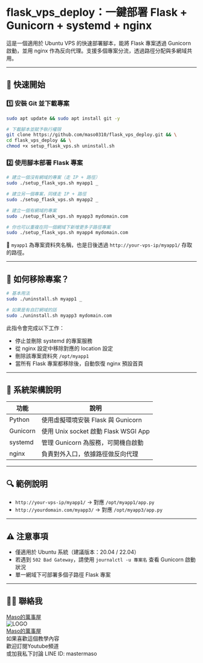 # flask\_vps\_deploy：一鍵部署 Flask + Gunicorn + systemd + nginx

這是一個適用於 Ubuntu VPS 的快速部署腳本，能將 Flask 專案透過 Gunicorn 啟動，並用 nginx 作為反向代理。支援多個專案分流，透過路徑分配與多網域共用。

---

## 🚀 快速開始

### 1️⃣ 安裝 Git 並下載專案

```bash
sudo apt update && sudo apt install git -y

# 下載腳本並賦予執行權限
git clone https://github.com/maso0310/flask_vps_deploy.git && \
cd flask_vps_deploy && \
chmod +x setup_flask_vps.sh uninstall.sh
```

### 2️⃣ 使用腳本部署 Flask 專案

```bash
# 建立一個沒有網域的專案（走 IP + 路徑）
sudo ./setup_flask_vps.sh myapp1 _

# 建立另一個專案，同樣走 IP + 路徑
sudo ./setup_flask_vps.sh myapp2 _

# 建立一個有網域的專案
sudo ./setup_flask_vps.sh myapp3 mydomain.com

# 你也可以重複在同一個網域下新增更多子路徑專案
sudo ./setup_flask_vps.sh myapp4 mydomain.com
```

📝 `myapp1` 為專案資料夾名稱，也是日後透過 `http://your-vps-ip/myapp1/` 存取的路徑。

---

## 🔁 如何移除專案？

```bash
# 基本用法
sudo ./uninstall.sh myapp1 _

# 如果是有自訂網域的話
sudo ./uninstall.sh myapp3 mydomain.com
```

此指令會完成以下工作：

- 停止並刪除 systemd 的專案服務
- 從 nginx 設定中移除對應的 location 設定
- 刪除該專案資料夾 `/opt/myapp1`
- 當所有 Flask 專案都移除後，自動恢復 nginx 預設首頁

---

## 📂 系統架構說明

| 功能       | 說明                               |
| -------- | -------------------------------- |
| Python   | 使用虛擬環境安裝 Flask 與 Gunicorn        |
| Gunicorn | 使用 Unix socket 啟動 Flask WSGI App |
| systemd  | 管理 Gunicorn 為服務，可開機自啟動           |
| nginx    | 負責對外入口，依據路徑做反向代理                 |

---

## 🔍 範例說明

- `http://your-vps-ip/myapp1/` → 對應 `/opt/myapp1/app.py`
- `http://yourdomain.com/myapp3/` → 對應 `/opt/myapp3/app.py`

---

## ⚠️ 注意事項

- 僅適用於 Ubuntu 系統（建議版本：20.04 / 22.04）
- 若遇到 `502 Bad Gateway`，請使用 `journalctl -u 專案名` 查看 Gunicorn 啟動狀況
- 單一網域下可部署多個子路徑 Flask 專案

---

## 🙋‍♂️ 聯絡我
[Maso的萬事屋](https://www.youtube.com/playlist?list=PLG4d6NSc7_l5-GjYiCdYa7H5Wsz0oQA7U)<br>
![LOGO](https://yt3.ggpht.com/ytc/AKedOLR7I7tw_IxwJRgso1sT4paNu2s6_4hMw2goyDdrYQ=s88-c-k-c0x00ffffff-no-rj)<br>
[Maso的萬事屋](https://www.youtube.com/playlist?list=PLG4d6NSc7_l5-GjYiCdYa7H5Wsz0oQA7U)<br>
如果喜歡這個教學內容<br>
歡迎訂閱Youtube頻道<br>
或加我私下討論 LINE ID: mastermaso<br>
